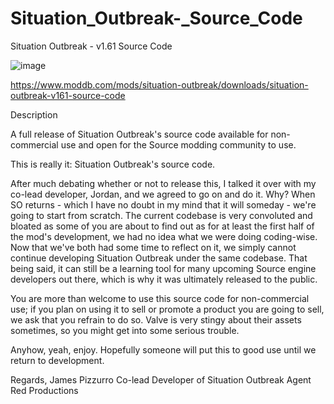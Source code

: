 # Situation_Outbreak-_Source_Code
Situation Outbreak - v1.61 Source Code

![image](https://i.imgur.com/1GYXDtP.jpeg)

https://www.moddb.com/mods/situation-outbreak/downloads/situation-outbreak-v161-source-code


Description


A full release of Situation Outbreak's source code available for non-commercial use and open for the Source modding community to use.

This is really it: Situation Outbreak's source code.

After much debating whether or not to release this, I talked it over with my co-lead developer, Jordan, and we agreed to go on and do it. Why? When SO returns - which I have no doubt in my mind that it will someday - we're going to start from scratch. The current codebase is very convoluted and bloated as some of you are about to find out as for at least the first half of the mod's development, we had no idea what we were doing coding-wise. Now that we've both had some time to reflect on it, we simply cannot continue developing Situation Outbreak under the same codebase. That being said, it can still be a learning tool for many upcoming Source engine developers out there, which is why it was ultimately released to the public.

You are more than welcome to use this source code for non-commercial use; if you plan on using it to sell or promote a product you are going to sell, we ask that you refrain to do so. Valve is very stingy about their assets sometimes, so you might get into some serious trouble.

Anyhow, yeah, enjoy. Hopefully someone will put this to good use until we return to development.

Regards,
James Pizzurro
Co-lead Developer of Situation Outbreak
Agent Red Productions
